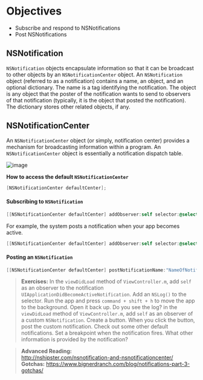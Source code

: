 # Objectives
* Subscribe and respond to NSNotifications
* Post NSNotifications

## NSNotification

`NSNotification` objects encapsulate information so that it can be broadcast to other objects by an 
`NSNotificationCenter` object. An `NSNotification` object (referred to as a notification) contains a 
name, an object, and an optional dictionary. The name is a tag identifying the notification. 
The object is any object that the poster of the notification wants to send to observers of that notification 
(typically, it is the object that posted the notification). The dictionary stores other related objects, if any.

## NSNotificationCenter
An `NSNotificationCenter` object (or simply, notification center) provides a mechanism for broadcasting information within a program. 
An `NSNotificationCenter` object is essentially a notification dispatch table.

![image](https://developer.apple.com/library/prerelease/ios/documentation/General/Conceptual/DevPedia-CocoaCore/Art/notificationcenter.jpg)

**How to access the default `NSNotificationCenter`**
```objective-c
[NSNotificationCenter defaultCenter];
```

#### Subscribing to `NSNotification`
```objective-c 
[[NSNotificationCenter defaultCenter] addObserver:self selector:@selector(methodToCall:) name:"NameOfNotification" object:nil];
```

For example, the system posts a notification when your app becomes active.

```objective-c
[[NSNotificationCenter defaultCenter] addObserver:self selector:@selector(appBecameActive:) name:UIApplicationDidBecomeActiveNotification object:nil];
```

#### Posting an `NSNotification`

```objective-c
[[NSNotificationCenter defaultCenter] postNotificationName:"NameOfNotification" object:nil];
```

> **Exercises:**
> In the `viewDidLoad` method of `ViewController.m`, add `self` as an observer to the notification `UIApplicationDidBecomeActiveNotification`. Add an `NSLog()` to the selector. Run the app and press `command + shift + h` to move the app to the background. Open it back up. Do you see the log?
> in the `viewDidLoad` method of `ViewController.m`, add `self` as an observer of a custom `NSNotification`. Create a button. When you click the button, post the custom notification. 
> Check out some other default notifications. Set a breakpoint when the notification fires. What other information is provided by the notification?

> **Advanced Reading:**  
http://nshipster.com/nsnotification-and-nsnotificationcenter/
> **Gotchas:**
https://www.bignerdranch.com/blog/notifications-part-3-gotchas/
